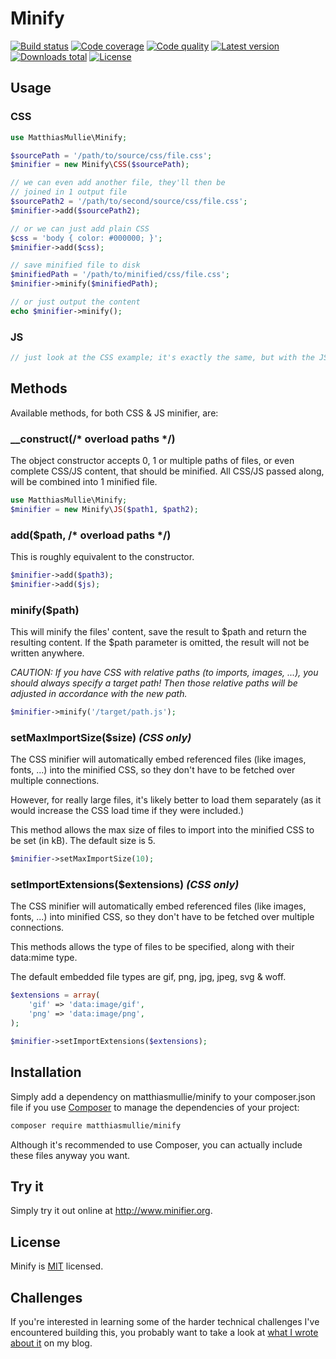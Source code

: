 # Minify

[![Build status](https://api.travis-ci.org/matthiasmullie/minify.svg?branch=master)](https://travis-ci.org/matthiasmullie/minify)
[![Code coverage](http://img.shields.io/coveralls/matthiasmullie/minify.svg)](https://coveralls.io/r/matthiasmullie/minify)
[![Code quality](http://img.shields.io/scrutinizer/g/matthiasmullie/minify.svg)](https://scrutinizer-ci.com/g/matthiasmullie/minify)
[![Latest version](http://img.shields.io/packagist/v/matthiasmullie/minify.svg)](https://packagist.org/packages/matthiasmullie/minify)
[![Downloads total](http://img.shields.io/packagist/dt/matthiasmullie/minify.svg)](https://packagist.org/packages/matthiasmullie/minify)
[![License](http://img.shields.io/packagist/l/matthiasmullie/minify.svg)](https://github.com/matthiasmullie/minify/blob/master/LICENSE)


## Usage

### CSS

```php
use MatthiasMullie\Minify;

$sourcePath = '/path/to/source/css/file.css';
$minifier = new Minify\CSS($sourcePath);

// we can even add another file, they'll then be
// joined in 1 output file
$sourcePath2 = '/path/to/second/source/css/file.css';
$minifier->add($sourcePath2);

// or we can just add plain CSS
$css = 'body { color: #000000; }';
$minifier->add($css);

// save minified file to disk
$minifiedPath = '/path/to/minified/css/file.css';
$minifier->minify($minifiedPath);

// or just output the content
echo $minifier->minify();
```

### JS

```php
// just look at the CSS example; it's exactly the same, but with the JS class & JS files :)
```


## Methods

Available methods, for both CSS & JS minifier, are:

### __construct(/* overload paths */)

The object constructor accepts 0, 1 or multiple paths of files, or even complete CSS/JS content, that should be minified.
All CSS/JS passed along, will be combined into 1 minified file.

```php
use MatthiasMullie\Minify;
$minifier = new Minify\JS($path1, $path2);
```

### add($path, /* overload paths */)

This is roughly equivalent to the constructor.

```php
$minifier->add($path3);
$minifier->add($js);
```

### minify($path)

This will minify the files' content, save the result to $path and return the resulting content.
If the $path parameter is omitted, the result will not be written anywhere.

*CAUTION: If you have CSS with relative paths (to imports, images, ...), you should always specify a target path! Then those relative paths will be adjusted in accordance with the new path.*

```php
$minifier->minify('/target/path.js');
```

### setMaxImportSize($size) *(CSS only)*

The CSS minifier will automatically embed referenced files (like images, fonts, ...) into the minified CSS, so they don't have to be fetched over multiple connections.

However, for really large files, it's likely better to load them separately (as it would increase the CSS load time if they were included.)

This method allows the max size of files to import into the minified CSS to be set (in kB). The default size is 5.

```php
$minifier->setMaxImportSize(10);
```

### setImportExtensions($extensions) *(CSS only)*

The CSS minifier will automatically embed referenced files (like images, fonts, ...) into minified CSS, so they don't have to be fetched over multiple connections.

This methods allows the type of files to be specified, along with their data:mime type.

The default embedded file types are gif, png, jpg, jpeg, svg & woff.

```php
$extensions = array(
    'gif' => 'data:image/gif',
    'png' => 'data:image/png',
);

$minifier->setImportExtensions($extensions);
```


## Installation

Simply add a dependency on matthiasmullie/minify to your composer.json file if you use [Composer](https://getcomposer.org/) to manage the dependencies of your project:

```sh
composer require matthiasmullie/minify
```

Although it's recommended to use Composer, you can actually include these files anyway you want.


## Try it

Simply try it out online at <http://www.minifier.org>.


## License

Minify is [MIT](http://opensource.org/licenses/MIT) licensed.


## Challenges

If you're interested in learning some of the harder technical challenges I've encountered building this, you probably want to take a look at [what I wrote about it](http://www.mullie.eu/dont-build-your-own-minifier/) on my blog.
